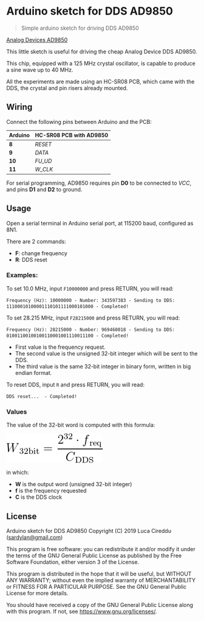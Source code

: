 # Arduino sketch for DDS AD9850

> Simple arduino sketch for driving DDS AD9850

[Analog Devices AD9850](https://www.analog.com/en/products/ad9850.html)

This little sketch is useful for driving the cheap Analog Device DDS AD9850.

This chip, equipped with a 125 MHz crystal oscillator, is capable to produce a sine wave up to 40 MHz.

All the experiments are made using an HC-SR08 PCB, which came with the DDS, the crystal and pin risers already mounted.

## Wiring

Connect the following pins between Arduino and the PCB:

Arduino | HC-SR08 PCB with AD9850
--------|------------------------
 **8**  | *RESET*
 **9**  | *DATA*
 **10** | *FU_UD*
 **11** | *W_CLK*

For serial programming, AD9850 requires pin **D0** to be connected to *VCC*, and pins **D1** and **D2** to ground.

## Usage

Open a serial terminal in Arduino serial port, at 115200 baud, configured as 8N1.

There are 2 commands:

- **F**: change frequency
- **R**: DDS reset

### Examples:

To set 10.0 MHz, input `F10000000` and press RETURN, you will read:

```
Frequency (Hz): 10000000 - Number: 343597383 - Sending to DDS: 11100010100001110101111000101000 - Completed!
```

To set 28.215 MHz, input `F28215000` and press RETURN, you will read:

```
Frequency (Hz): 28215000 - Number: 969460018 - Sending to DDS: 01001100100100110001001110011100 - Completed!
```

- First value is the frequency request.
- The second value is the unsigned 32-bit integer which will be sent to the DDS.
- The third value is the same 32-bit integer in binary form, written in big endian format.

To reset DDS, input `R` and press RETURN, you will read:

```
DDS reset...  - Completed!
```

### Values

The value of the 32-bit word is computed with this formula:

![Formula](eq.gif)

in which:

- **W** is the output word (unsigned 32-bit integer)
- **f** is the frequency requested
- **C** is the DDS clock

## License

Arduino sketch for DDS AD9850
Copyright (C) 2019  Luca Cireddu (sardylan@gmail.com)

This program is free software: you can redistribute it and/or modify
it under the terms of the GNU General Public License as published by
the Free Software Foundation, either version 3 of the License.

This program is distributed in the hope that it will be useful,
but WITHOUT ANY WARRANTY; without even the implied warranty of
MERCHANTABILITY or FITNESS FOR A PARTICULAR PURPOSE.  See the
GNU General Public License for more details.

You should have received a copy of the GNU General Public License
along with this program.  If not, see <https://www.gnu.org/licenses/>.

